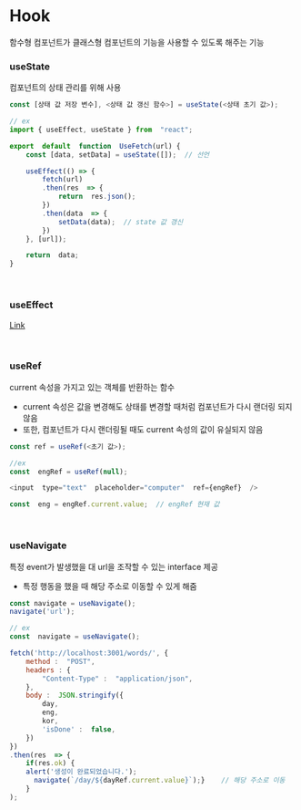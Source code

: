 # Hook
함수형 컴포넌트가 클래스형 컴포넌트의 기능을 사용할 수 있도록 해주는 기능

### useState
컴포넌트의 상태 관리를 위해 사용
```javascript
const [상태 값 저장 변수], <상태 값 갱신 함수>] = useState(<상태 초기 값>);

// ex
import { useEffect, useState } from  "react";  

export  default  function  UseFetch(url) {
	const [data, setData] = useState([]);  // 선언

	useEffect(() => {
		fetch(url)
		.then(res  => {
			return  res.json();
		})
		.then(data  => {
			setData(data);	// state 값 갱신
		})
	}, [url]);

	return  data;
}
```
<br>

### useEffect
[Link ](Basic/useEffect.md)

<Br>

### useRef
current 속성을 가지고 있는 객체를 반환하는 함수

- current 속성은 값을 변경해도 상태를 변경할 때처럼 컴포넌트가 다시 랜더링 되지 않음
- 또한, 컴포넌트가 다시 랜더링될 때도 current 속성의 값이 유실되지 않음
```javascript
const ref = useRef(<초기 값>);

//ex
const  engRef = useRef(null);

<input  type="text"  placeholder="computer"  ref={engRef}  />

const  eng = engRef.current.value;	// engRef 현재 값
```

<br>

### useNavigate
특정 event가 발생했을 대 url을 조작할 수 있는 interface 제공

- 특정 행동을 했을 때 해당 주소로 이동할 수 있게 해줌
```javascript
const navigate = useNavigate();
navigate('url');

// ex
const  navigate = useNavigate();

fetch('http://localhost:3001/words/', {
	method :  "POST",
	headers : {
		"Content-Type" :  "application/json",
	},
	body :  JSON.stringify({
		day,
		eng,
		kor,
		'isDone' :  false,
	})
})
.then(res  => {
	if(res.ok) {
  	alert('생성이 완료되었습니다.');
	  navigate(`/day/${dayRef.current.value}`);}	// 해당 주소로 이동
	}
);
```
